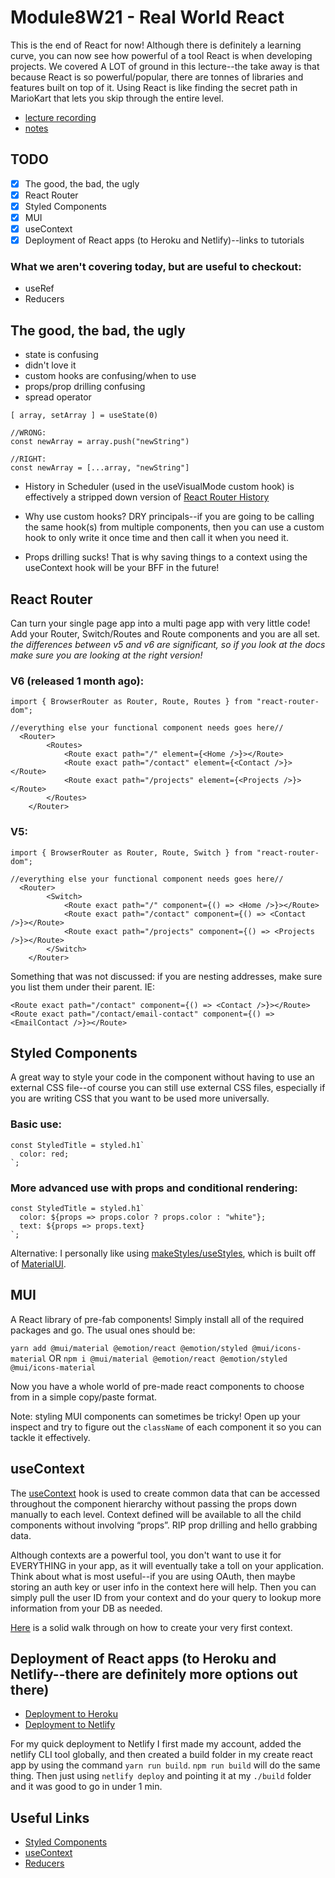 # Module8W21 - Real World React

This is the end of React for now! Although there is definitely a learning curve, you can now see how powerful of a tool React is when developing projects. We covered A LOT of ground in this lecture--the take away is that because React is so powerful/popular, there are tonnes of libraries and features built on top of it. Using React is like finding the secret path in MarioKart that lets you skip through the entire level. 

- [lecture recording](https://vimeo.com/654386481/26d027581f)
- [notes](https://github.com/connkat/lecture_notes/tree/master/Module8/Real-World-React)


## TODO

- [x] The good, the bad, the ugly
- [x] React Router
- [x] Styled Components
- [x] MUI
- [x] useContext
- [x] Deployment of React apps (to Heroku and Netlify)--links to tutorials

### What we aren't covering today, but are useful to checkout:

- useRef
- Reducers

## The good, the bad, the ugly

- state is confusing
- didn't love it
- custom hooks are confusing/when to use
- props/prop drilling confusing
- spread operator

```
[ array, setArray ] = useState(0)

//WRONG:
const newArray = array.push("newString")

//RIGHT:
const newArray = [...array, "newString"]

```

- History in Scheduler (used in the useVisualMode custom hook) is effectively a stripped down version of [React Router History](https://v5.reactrouter.com/web/api/history)

- Why use custom hooks? DRY principals--if you are going to be calling the same hook(s) from multiple components, then you can use a custom hook to only write it once time and then call it when you need it.

- Props drilling sucks! That is why saving things to a context using the useContext hook will be your BFF in the future!

## React Router

Can turn your single page app into a multi page app with very little code! Add your Router, Switch/Routes and Route components and you are all set.
_the differences between v5 and v6 are significant, so if you look at the docs make sure you are looking at the right version!_

### V6 (released 1 month ago): 
```
import { BrowserRouter as Router, Route, Routes } from "react-router-dom";

//everything else your functional component needs goes here//
  <Router>
        <Routes>
            <Route exact path="/" element={<Home />}></Route>
            <Route exact path="/contact" element={<Contact />}></Route>
            <Route exact path="/projects" element={<Projects />}></Route>
        </Routes>
    </Router>
```

### V5: 
```
import { BrowserRouter as Router, Route, Switch } from "react-router-dom";

//everything else your functional component needs goes here//
  <Router>
        <Switch>
            <Route exact path="/" component={() => <Home />}></Route>
            <Route exact path="/contact" component={() => <Contact />}></Route>
            <Route exact path="/projects" component={() => <Projects />}></Route>
        </Switch>
    </Router>
```

Something that was not discussed: if you are nesting addresses, make sure you list them under their parent. IE: 
```
<Route exact path="/contact" component={() => <Contact />}></Route>
<Route exact path="/contact/email-contact" component={() => <EmailContact />}></Route>
```


## Styled Components

A great way to style your code in the component without having to use an external CSS file--of course you can still use external CSS files, especially if you are writing CSS that you want to be used more universally.

### Basic use: 
  ```
  const StyledTitle = styled.h1`
    color: red;
  `;
  ```
### More advanced use with props and conditional rendering: 
  ```
  const StyledTitle = styled.h1`
    color: ${props => props.color ? props.color : "white"};
    text: ${props => props.text}
  `;
```

Alternative: I personally like using [makeStyles/useStyles](https://mui.com/styles/basics/), which is built off of [MaterialUI](https://mui.com/).

## MUI

A React library of pre-fab components! Simply install all of the required packages and go. The usual ones should be:

`yarn add @mui/material @emotion/react @emotion/styled @mui/icons-material`
OR
`npm i @mui/material @emotion/react @emotion/styled @mui/icons-material`

Now you have a whole world of pre-made react components to choose from in a simple copy/paste format. 

Note: styling MUI components can sometimes be tricky! Open up your inspect and try to figure out the `className` of each component it so you can tackle it effectively.

## useContext

The [useContext](https://reactjs.org/docs/hooks-reference.html#usecontext) hook is used to create common data that can be accessed throughout the component hierarchy without passing the props down manually to each level. Context defined will be available to all the child components without involving “props”. RIP prop drilling and hello grabbing data.

Although contexts are a powerful tool, you don't want to use it for EVERYTHING in your app, as it will eventually take a toll on your application. Think about what is most useful--if you are using OAuth, then maybe storing an auth key or user info in the context here will help. Then you can simply pull the user ID from your context and do your query to lookup more information from your DB as needed.

[Here](https://medium.com/technofunnel/usecontext-in-react-hooks-aa9a60b8a461) is a solid walk through on how to create your very first context. 

## Deployment of React apps (to Heroku and Netlify--there are definitely more options out there)

- [Deployment to Heroku](https://dev.to/smithmanny/deploy-your-react-app-to-heroku-2b6f)
- [Deployment to Netlify](https://www.netlify.com/blog/2016/07/22/deploy-react-apps-in-less-than-30-seconds/)

For my quick deployment to Netlify I first made my account, added the netlify CLI tool globally, and then created a build folder in my create react app by using the command `yarn run build`. `npm run build` will do the same thing. Then just using `netlify deploy` and pointing it at my `./build` folder and it was good to go in under 1 min.

## Useful Links

- [Styled Components](https://medium.com/swlh/styled-components-e29204a2fb1a)
- [useContext](https://reactjs.org/docs/hooks-reference.html#usecontext)
- [Reducers](https://www.smashingmagazine.com/2020/12/how-redux-reducers-work/)
